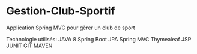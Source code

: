 # Gestion-Club-Sportif
Application Spring MVC pour gèrer un club de sport

Technologie utilisés:
JAVA 8
Spring Boot
JPA
Spring MVC
Thymealeaf
JSP
JUNIT
GIT
MAVEN 


